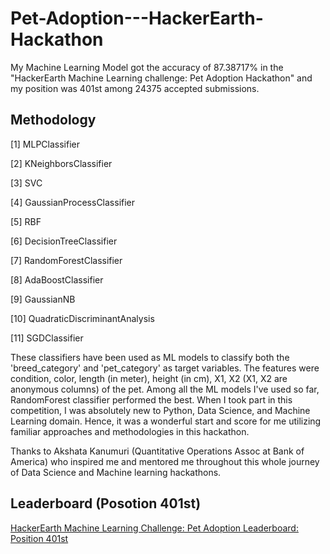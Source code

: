 # Pet-Adoption---HackerEarth-Hackathon

My Machine Learning Model got the accuracy of 87.38717% in the "HackerEarth Machine Learning challenge: Pet Adoption Hackathon" and my position was 401st among 24375 accepted submissions.

## Methodology
[1] MLPClassifier

[2] KNeighborsClassifier

[3] SVC

[4] GaussianProcessClassifier

[5] RBF

[6] DecisionTreeClassifier

[7] RandomForestClassifier

[8] AdaBoostClassifier

[9] GaussianNB

[10] QuadraticDiscriminantAnalysis

[11] SGDClassifier


These classifiers have been used as ML models to classify both the 'breed_category' and 'pet_category' as target variables. The features were condition, color, length (in meter), height (in cm), X1, X2 (X1, X2 are anonymous columns) of the pet. Among all the ML models I've used so far, RandomForest classifier performed the best. When I took part in this competition, I was absolutely new to Python, Data Science, and Machine Learning domain. Hence, it was a wonderful start and score for me utilizing familiar approaches and methodologies in this hackathon. 

Thanks to Akshata Kanumuri (Quantitative Operations Assoc at Bank of America) who inspired me and mentored me throughout this whole journey of Data Science and Machine learning hackathons.

## Leaderboard (Posotion 401st)
[HackerEarth Machine Learning Challenge: Pet Adoption Leaderboard: Position 401st](https://www.hackerearth.com/challenges/competitive/hackerearth-machine-learning-challenge-pet-adoption/leaderboard/pet-adoption-9-5838c75b/page/9/)

